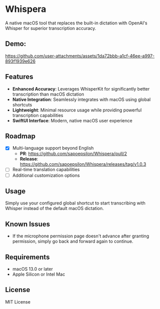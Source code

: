 # Whispera

A native macOS tool that replaces the built-in dictation with OpenAI's Whisper for superior transcription accuracy.

## Demo: 

https://github.com/user-attachments/assets/1da72bbb-a1cf-46ee-a997-893f1939e626

## Features

- **Enhanced Accuracy**: Leverages WhisperKit for significantly better transcription than macOS dictation
- **Native Integration**: Seamlessly integrates with macOS using global shortcuts
- **Lightweight**: Minimal resource usage while providing powerful transcription capabilities
- **SwiftUI Interface**: Modern, native macOS user experience

## Roadmap

- [x] Multi-language support beyond English 
  - **PR**: https://github.com/sapoepsilon/Whispera/pull/2
  - **Release**: https://github.com/sapoepsilon/Whispera/releases/tag/v1.0.3
- [ ] Real-time translation capabilities
- [ ] Additional customization options

## Usage

Simply use your configured global shortcut to start transcribing with Whisper instead of the default macOS dictation.

## Known Issues

- If the microphone permission page doesn't advance after granting permission, simply go back and forward again to continue.

## Requirements

- macOS 13.0 or later
- Apple Silicon or Intel Mac

## License

MIT License
